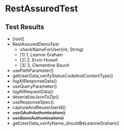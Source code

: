 # RestAssuredTest

## Test Results

- [root]
- RestAssuredDemoTest
  - checkNameForUser(int, String)
  * [1] 1, Leanne Graham
  * [2] 2, Ervin Howell
  * [3] 3, Clementine Bauch
- usePathParameter()
- getUserData_verifyStatusCodeAndContentType()
- logAllResponseData()
- useQueryParameter()
- logAllRequestData()
- deserializeJsonToZip()
- useResponseSpec()
- captureAndReuseUserId()
- ~~useOAuthAuthentication()~~
- ~~useBasicAuthentication()~~
- getUserData_verifyName_shouldBeLeanneGraham()
